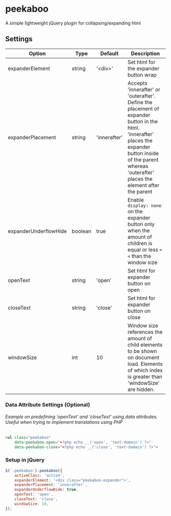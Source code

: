 # peekaboo
A simple lightweight jQuery plugin for collapsing/expanding html

## Settings
| Option | Type | Default | Description |
|---|---|---|---|
| expanderElement | string | '\<div\>' | Set html for the expander button wrap |
| expanderPlacement | string | 'innerafter' | Accepts 'innerafter' or 'outerafter'. Define the placement of expander button in the html. 'innerafter' places the expander button inside of the parent whereas 'outerafter' places the element after the parent |
| expanderUnderflowHide | boolean | true | Enable `display: none` on the expander button only when the amount of children is equal or less `=<` than the window size |
| openText | string | 'open' | Set html for expander button on open |
| closeText | string | 'close' | Set html for expander button on close |
| windowSize | int | 10 | Window size references the amount of child elements to be shown on document load. Elements of which index is greater than 'windowSize' are hidden. |                                                |

### Data Attribute Settings (Optional)
###### Example on predefining 'openText' and 'closeText' using data attributes. Useful when trying to implement translations using PHP
```html
<ul class="peekaboo"
    data-peekaboo-open="<?php echo __('open', 'text-domain') ?>"
    data-peekaboo-close="<?php echo __('close', 'text-domain') ?>">
```

### Setup in jQuery
```js
$('.peekaboo').peekaboo({
    activeClass: 'active',
    expanderElement: '<div class="peekaboo-expander">',
    expanderPlacement: 'innerafter',
    expanderUnderflowHide: true,
    openText: 'open',
    closeText: 'close',
    windowSize: 10,
});
```
